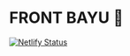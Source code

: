 # FRONT BAYU 📸

[![Netlify Status](https://api.netlify.com/api/v1/badges/dceda931-da15-4288-b042-1ad7fc5078e9/deploy-status)](https://app.netlify.com/sites/resplendent-gingersnap-f9228c/deploys)

